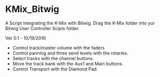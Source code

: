 # KMix_Bitwig
A Script integrating the K-Mix with Bitwig. Drag the K-Mix folder into yur Bitwig User Controller Scipts folder. 

Ver 0.1 - 10/19/2016

* Control track/master volume with the faders
* Control panning and three send levels with the rotaries. 
* Select tracks with the channel buttons.
* Move the track bank with the Aux1 and Main buttons.
* Control Transport with the Diamond Pad. 
